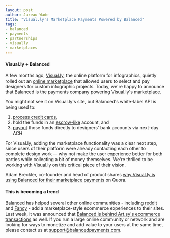 ```yaml
---
layout: post
author: Jareau Wade
title: "Visual.ly's Marketplace Payments Powered by Balanced"
tags:
- balanced
- payments
- partnerships
- visually
- marketplaces
---
```


#### Visual.ly + Balanced
A few months ago, [Visual.ly](http://visual.ly), the online platform for infographics, quietly rolled out an [online marketplace](http://visual.ly/marketplace) that allowed users to select and pay designers for custom infographic projects. Today, we're happy to announce that Balanced is the payments company powering Visual.ly's marketplace. 

You might not see it on Visual.ly's site, but Balanced's white-label API is being used to:

1. [process credit cards](https://www.balancedpayments.com/docs/api?language=bash#create-a-new-debit),
2. hold the funds in an [escrow-like](https://www.balancedpayments.com/docs/overview?language=bash#escrow) account, and 
3. [payout](https://www.balancedpayments.com/docs/api?language=bash#credit-a-new-bank-account) those funds directly to designers' bank accounts via next-day ACH

For Visual.ly, adding the marketplace functionality was a clear next step, since users of their platform were already contacting each other to complete design work -- why not make the user experience better for both parties while collecting a bit of money themselves. We're thrilled to be working with Visual.ly on this critical piece of their vision.

Adam Breckler, co-founder and head of product shares [why Visual.ly is using Balanced for their marketplace payments](http://www.quora.com/Balanced/Why-do-you-use-Balanced-for-payments/answer/Adam-Breckler) on Quora. 

#### This is becoming a trend
Balanced has helped several other online communities - including [reddit](redditgifts.com/marketplace) and [Fancy](thefancy.com) -  add a marketplace-style  ecommerce experiences to their sites. Last week, it was announced that [Balanced is behind Art.sy's ecommerce transactions](blog.balancedpayments.com/artsy-balanced) as well. If you run a large online community or network and are looking for ways to monetize and add value to your users at the same time, please contact us at support@balancedpayments.com.
